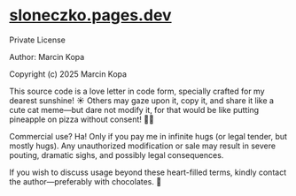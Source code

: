 # [sloneczko.pages.dev](https://sloneczko.pages.dev/)

Private License

Author: Marcin Kopa

Copyright (c) 2025 Marcin Kopa

This source code is a love letter in code form, specially crafted for my dearest sunshine! ☀️ 
Others may gaze upon it, copy it, and share it like a cute cat meme—but dare not modify it,
for that would be like putting pineapple on pizza without consent! 🍍🚫

Commercial use? Ha! Only if you pay me in infinite hugs (or legal tender, but mostly hugs).
Any unauthorized modification or sale may result in severe pouting,
dramatic sighs, and possibly legal consequences.

If you wish to discuss usage beyond these heart-filled terms,
kindly contact the author—preferably with chocolates. 🍫

